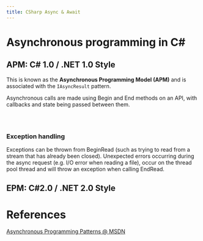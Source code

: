 ```yaml
---
title: CSharp Async & Await
---
```


# Asynchronous programming in C#

##  APM: C# 1.0 /  .NET 1.0 Style

This is known as the **Asynchronous Programming Model (APM)** and is associated with the `IAsyncResult` pattern.

Asynchronous calls are made using Begin and End methods on an API, with callbacks and state being passed between them.



```CSharp



```

### Exception handling

Exceptions can be thrown from BeginRead (such as trying to read from a stream that has already been closed). Unexpected errors occurring during the async request (e.g. I/O error when reading a file), occur on the thread pool thread and will throw an exception when calling EndRead.

## EPM: C#2.0 / .NET 2.0 Style


# References

[Asynchronous Programming Patterns @ MSDN](https://msdn.microsoft.com/en-us/library/jj152938.aspx)